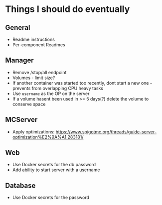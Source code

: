# Things I should do eventually

## General
- Readme instructions
- Per-component Readmes

## Manager
- Remove /stop/all endpoint
- Volumes - limit size?
- If another container was started too recently, dont start a new one - prevents from overlapping CPU heavy tasks
- Use `username` as the OP on the server
- If a volume hasent been used in >= 5 days(?) delete the volume to conserve space

## MCServer
- Apply optimizations: https://www.spigotmc.org/threads/guide-server-optimization%E2%9A%A1.283181/

## Web
- Use Docker secrets for the db password
- Add ability to start server with a username

## Database
- Use Docker secrets for the password
